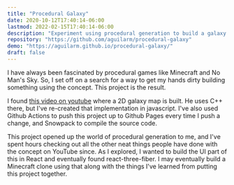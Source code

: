 ```yaml
---
title: "Procedural Galaxy"
date: 2020-10-12T17:40:14-06:00
lastmod: 2022-02-15T17:40:14-06:00
description: "Experiment using procedural generation to build a galaxy map."
repository: "https://github.com/aguilarm/procedural-galaxy"
demo: "https://aguilarm.github.io/procedural-galaxy/"
draft: false
---
```


I have always been fascinated by procedural games like Minecraft and No Man's Sky. So, I set off on a search for a way to get my hands dirty building something using the concept. This project is the result.

I found [this video on youtube](https://www.youtube.com/watch?v=ZZY9YE7rZJw) where a 2D galaxy map is built. He uses C++ there, but I've re-created that implementation in javascript. I've also used Github Actions to push this project up to Github Pages every time I push a change, and Snowpack to compile the source code.

This project opened up the world of procedural generation to me, and I've spent hours checking out all the other neat things people have done with the concept on YouTube since. As I explored, I wanted to build the UI part of this in React and eventually found react-three-fiber. I may eventually build a Minecraft clone using that along with the things I've learned from putting this project together.
